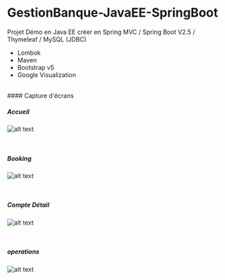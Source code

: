 # GestionBanque-JavaEE-SpringBoot
  Projet Démo en Java EE créer en Spring MVC / Spring Boot V2.5 / Thymeleaf / MySQL (JDBC)
  - Lombok
  - Maven
  - Bootstrap v5
  - Google Visualization 
  
 <br>
 #### Capture d'écrans
 
 ##### *Accueil*
![alt text](https://github.com/abdelkarimoufkir/GestionBanque-JavaEE-SpringBoot/blob/master/screenshots/V1/accueil.png?raw=true)

<br>

 ##### *Booking*
![alt text](https://github.com/abdelkarimoufkir/GestionBanque-JavaEE-SpringBoot/blob/master/screenshots/V1/DataTable.png?raw=true)

<br>

##### *Compte Détail*
![alt text](https://github.com/abdelkarimoufkir/GestionBanque-JavaEE-SpringBoot/blob/master/screenshots/V1/comptedetail.png?raw=true)

<br>

##### *operations*
![alt text](https://github.com/abdelkarimoufkir/GestionBanque-JavaEE-SpringBoot/blob/master/screenshots/V1/operationsCompte.png?raw=true)
